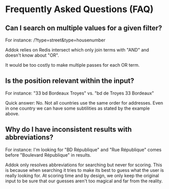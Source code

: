 # Frequently Asked Questions (FAQ)

## Can I search on multiple values for a given filter?

For instance: /?type=street&type=housenumber

Addok relies on Redis intersect which only join terms with "AND" and
doesn't know about "OR".

It would be too costly to make multiple passes for each OR term.


## Is the position relevant within the input?

For instance: "33 bd Bordeaux Troyes" vs. "bd de Troyes 33 Bordeaux"

Quick answer: No. Not all countries use the same order for addresses.
Even in one country we can have some subtilities as stated by
the example above.


## Why do I have inconsistent results with abbreviations?

For instance: I'm looking for "BD République" and "Rue République" comes before "Boulevard République" in results.

Addok only resolves abbreviations for searching but never for scoring.
This is because when searching it tries to make its best to guess what the user
is really looking for. At scoring time and by design, we only keep the
original input to be sure that our guesses aren't too magical and far from
the reality.
